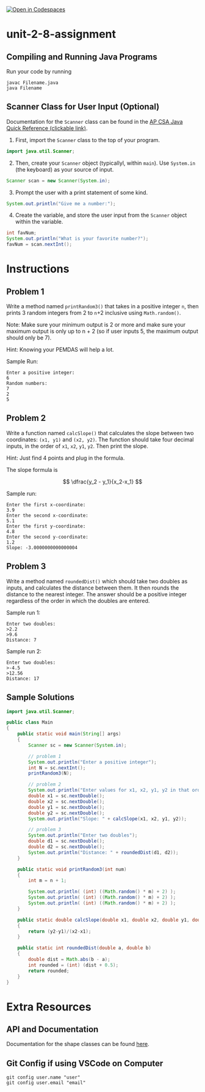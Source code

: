 [![Open in Codespaces](https://classroom.github.com/assets/launch-codespace-2972f46106e565e64193e422d61a12cf1da4916b45550586e14ef0a7c637dd04.svg)](https://classroom.github.com/open-in-codespaces?assignment_repo_id=20540436)
# unit-2-8-assignment

## Compiling and Running Java Programs
Run your code by running
```
javac Filename.java
java Filename
```

## Scanner Class for User Input (Optional)
Documentation for the `Scanner` class can be found in the [AP CSA Java Quick Reference (clickable link)](https://apcentral.collegeboard.org/media/pdf/ap-computer-science-a-java-quick-reference.pdf).
1. First, import the `Scanner` class to the top of your program.
```java
import java.util.Scanner;
```
2. Then, create your `Scanner` object (typicallyl, within `main`).  Use `System.in` (the keyboard) as your source of input.
```java
Scanner scan = new Scanner(System.in);
```
3. Prompt the user with a print statement of some kind.
```java
System.out.println("Give me a number:");
```
4. Create the variable, and store the user input from the `Scanner` object within the variable.
```java
int favNum;
System.out.println("What is your favorite number?");
favNum = scan.nextInt();
```


# Instructions

## Problem 1
Write a method named `printRandom3()` that takes in a positive integer `n`, then prints 3 random integers from 2 to `n`+2 inclusive using `Math.random()`.

Note: Make sure your minimum output is 2 or more and make sure your maximum output is only up to n + 2 (so if user inputs 5, the maximum output should only be 7).

Hint: Knowing your PEMDAS will help a lot.

Sample Run:
```
Enter a positive integer:
6
Random numbers:
7
2
5
```

## Problem 2
Write a function named `calcSlope()` that calculates the slope between two coordinates: `(x1, y1)` and `(x2, y2)`. The function should take four decimal inputs, in the order of `x1`, `x2`, `y1`, `y2`. Then print the slope.

Hint: Just find 4 points and plug in the formula.

The slope formula is

$$ \dfrac{y_2 - y_1}{x_2-x_1} $$

Sample run:
```
Enter the first x-coordinate:
3.9
Enter the second x-coordinate:
5.1
Enter the first y-coordinate:
4.8
Enter the second y-coordinate:
1.2
Slope: -3.0000000000000004
```

## Problem 3
Write a method named `roundedDist()` which should take two doubles as inputs, and calculates the distance between them.  It then rounds the distance to the nearest integer. The answer should be a positive integer regardless of the order in which the doubles are entered.

Sample run 1:
```
Enter two doubles:
>2.2
>9.6
Distance: 7
```
Sample run 2:
```
Enter two doubles:
>-4.5
>12.56
Distance: 17
```
## Sample Solutions
```java
import java.util.Scanner;

public class Main
{
	public static void main(String[] args)
	{
		Scanner sc = new Scanner(System.in);

		// problem 1
		System.out.println("Enter a positive integer");
		int N = sc.nextInt();
		printRandom3(N);

		// problem 2
		System.out.println("Enter values for x1, x2, y1, y2 in that order")
		double x1 = sc.nextDouble();
		double x2 = sc.nextDouble();
		double y1 = sc.nextDouble();
		double y2 = sc.nextDouble();
		System.out.println("Slope: " + calcSlope(x1, x2, y1, y2));

		// problem 3
		System.out.println("Enter two doubles");
		double d1 = sc.nextDouble();
		double d2 = sc.nextDouble();
		System.out.println("Distance: " + roundedDist(d1, d2));
	}

	public static void printRandom3(int num)
	{
		int m = n + 1;

		System.out.println( (int) ((Math.random() * m) + 2) );
		System.out.println( (int) ((Math.random() * m) + 2) );
		System.out.println( (int) ((Math.random() * m) + 2) );
	}

	public static double calcSlope(double x1, double x2, double y1, double y2)
	{
		return (y2-y1)/(x2-x1);
	}

	public static int roundedDist(double a, double b)
	{
		double dist = Math.abs(b - a);
		int rounded = (int) (dist + 0.5);
		return rounded;
	}
}
```

# Extra Resources

## API and Documentation
Documentation for the shape classes can be found [here](https://coderunner.projectstem.org/docs/shapes/index.html).

## Git Config if using VSCode on Computer
```
git config user.name "user"
git config user.email "email"
```
